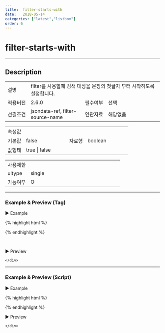 ```yaml
---
title:  filter-starts-with
date:   2018-05-14
categories: ["latest","listbox"]
order: 6
---
```


filter-starts-with
===

---

## Description

<table style="width:100%">
    <colgroup>
        <col width="15%"/>
        <col width="35%"/>
        <col width="15%"/>
        <col width="35%"/>
    </colgroup>
    <tr>
        <td class="tdTitle tdBg">설명</td>
        <td colspan="3">filter를 사용할때 검색 대상을 문장의 첫글자 부터 시작하도록 설정합니다.</td>
    </tr>
    <tr>
        <td class="tdTitle tdBg">적용버전</td>
        <td>2.6.0</td>
        <td class="tdTitle tdBg">필수여부</td>
        <td>선택</td>
    </tr>
    <tr>
        <td class="tdTitle tdBg">선결조건</td>
        <td>jsondata-ref, filter-source-name</td>
        <td class="tdTitle tdBg">연관자료</td>
        <td>해당없음</td>
    </tr>
</table>
<table style="width:100%">
    <colgroup>
        <col width="15%"/>
        <col width="35%"/>
        <col width="15%"/>
        <col width="35%"/>
    </colgroup>
    <tr>
        <td class="tdTitle tdBg tdCenter" colspan="4">속성값</td>
    </tr>
    <tr>
        <td class="tdTitle tdBg">기본값</td>
        <td>false</td>
        <td class="tdTitle tdBg">자료형</td>
        <td>boolean</td>
    </tr>
    <tr>
        <td class="tdTitle tdBg">값형태</td>
        <td colspan="3">true | false</td>
    </tr>
</table>
<table style="width:100%">
    <colgroup>
        <col width="20%"/>
        <col width="20%"/>
        <col width="20%"/>
        <col width="20%"/>
        <col width="20%"/>
    </colgroup>
    <tr>
        <td class="tdTitle tdBg tdCenter" colspan="5">사용제한</td>
    </tr>
    <tr>
        <td class="tdTitle tdBg">uitype</td>
        <td class="tdCenter">single</td>
        <td></td>
        <td></td>
        <td></td>
    </tr>
    <tr>
        <td class="tdTitle tdBg">가능여부</td>
        <td class="tdBlue tdCenter">O</td>
        <td></td>
        <td></td>
        <td></td>
    </tr>
</table>

---
### Example & Preview (Tag)

<script>
    var jsondata = [
        {text : 'input', value : 'iValue'},
        {text : 'picker', value : 'pValue'},
        {text : 'radio', value : 'rValue'},
        {text : 'select', value : 'sValue'}
    ];
</script>

<sbux-tabs id="exTab1" name="exTab1" uitype="normal" title-target-id-array="exTab1_1" title-text-array="single(변동형)" is-scrollable="false">
</sbux-tabs>
<div class="tab-content">
    <div id="exTab1_1">

▶ Example

{% highlight html %}
<script>
    var jsondata = [
        {text : 'input', value : 'iValue'},
        {text : 'picker', value : 'pValue'},
        {text : 'radio', value : 'rValue'},
        {text : 'select', value : 'sValue'}
    ];
</script>
<sbux-input id="filterInput1" name="filterInput1" uitype="text"></sbux-input>
<sbux-listbox id="sbIdx1_1" name="sbTagNm1_1" uitype="single" jsondata-ref="jsondata" filter-source-name="filterInput1" filter-starts-with="true"></sbux-listbox>
{% endhighlight %}


<br>

▶ Preview 

<sbux-input id="filterInput1" name="filterInput1" uitype="text"></sbux-input>
<sbux-listbox id="sbIdx1_1" name="sbTagNm1_1" uitype="single" jsondata-ref="jsondata" filter-source-name="filterInput1" filter-starts-with="true"></sbux-listbox>

    </div>
</div>

---
### Example & Preview (Script)

<sbux-tabs id="exTab2" name="exTab2" uitype="normal" title-target-id-array="exTab2_1" title-text-array="single(변동형)" is-scrollable="false">
</sbux-tabs>
<div class="tab-content">
    <div id="exTab2_1">

▶ Example

{% highlight html %}
<sbux-input id="filterInput2" name="filterInput2" uitype="text"></sbux-input>
<div id="sbArea2_1"></div>
<script>
    var jsondata = [
        {text : 'input', value : 'iValue'},
        {text : 'picker', value : 'pValue'},
        {text : 'radio', value : 'rValue'},
        {text : 'select', value : 'sValue'}
    ];
    $(document).ready(function(){
        $('#sbArea2_1').sbListbox({
            name : 'sbScriptNm2_1',
            uitype : 'single',
            jsondataRef : 'jsondata',
            filterSourceName : 'filterInput2',
            filterStartsWith : true
        });
    }); 
</script>
{% endhighlight %}

<br>

▶ Preview 

<sbux-input id="filterInput2" name="filterInput2" uitype="text"></sbux-input>
<div id="sbArea2_1"></div>
<script>
    $(document).ready(function(){
        $('#sbArea2_1').sbListbox({
            name : 'sbScriptNm2_1',
            uitype : 'single',
            jsondataRef : 'jsondata',
            filterSourceName : 'filterInput2',
            filterStartsWith : true
        });
    }); 
</script>

    </div>
</div>